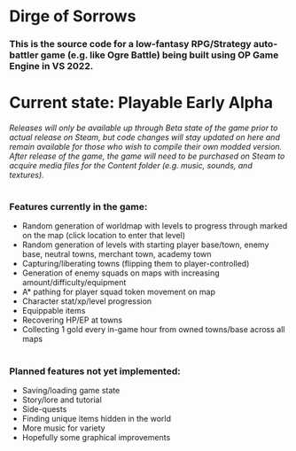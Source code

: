 # Dirge of Sorrows
### This is the source code for a low-fantasy RPG/Strategy auto-battler game (e.g. like Ogre Battle) being built using OP Game Engine in VS 2022.
#
# Current state: Playable Early Alpha
###### Releases will only be available up through Beta state of the game prior to actual release on Steam, but code changes will stay updated on here and remain available for those who wish to compile their own modded version. After release of the game, the game will need to be purchased on Steam to acquire media files for the Content folder (e.g. music, sounds, and textures).
# 
### Features currently in the game:
- Random generation of worldmap with levels to progress through marked on the map (click location to enter that level)
- Random generation of levels with starting player base/town, enemy base, neutral towns, merchant town, academy town
- Capturing/liberating towns (flipping them to player-controlled)
- Generation of enemy squads on maps with increasing amount/difficulty/equipment
- A* pathing for player squad token movement on map
- Character stat/xp/level progression
- Equippable items
- Recovering HP/EP at towns
- Collecting 1 gold every in-game hour from owned towns/base across all maps
#
### Planned features not yet implemented:
- Saving/loading game state
- Story/lore and tutorial
- Side-quests
- Finding unique items hidden in the world
- More music for variety
- Hopefully some graphical improvements

